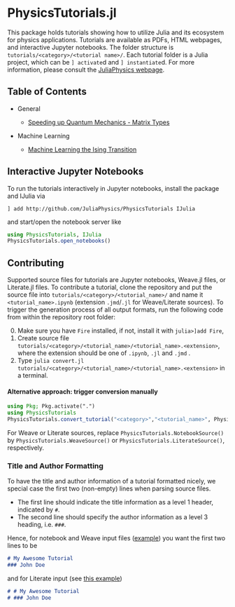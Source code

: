 # PhysicsTutorials.jl
This package holds tutorials showing how to utilize Julia and its ecosystem for physics applications. Tutorials are available as PDFs, HTML webpages, and interactive Jupyter notebooks. The folder structure is `tutorials/<category>/<tutorial name>/`. Each tutorial folder is a Julia project, which can be `] activate`d and `] instantiate`d. For more information, please consult the [JuliaPhysics webpage](http://juliaphysics.github.io).

## Table of Contents

* General
  * [Speeding up Quantum Mechanics - Matrix Types](https://juliaphysics.github.io/PhysicsTutorials.jl/tutorials/general/matrix_types/matrix_types.html)
  
* Machine Learning
  * [Machine Learning the Ising Transition](https://juliaphysics.github.io/PhysicsTutorials.jl/tutorials/machine_learning/ml_ising/ml_ising.html)

## Interactive Jupyter Notebooks

To run the tutorials interactively in Jupyter notebooks, install the package and IJulia via

```
] add http://github.com/JuliaPhysics/PhysicsTutorials IJulia
```

and start/open the notebook server like

```julia
using PhysicsTutorials, IJulia
PhysicsTutorials.open_notebooks()
```

## Contributing

Supported source files for tutorials are Jupyter notebooks, Weave.jl files, or Literate.jl files.
To contribute a tutorial, clone the repository and put the source file into `tutorials/<category>/<tutorial_name>/` and name it `<tutorial_name>.ipynb` (extension `.jmd`/`.jl` for Weave/Literate sources). To trigger the generation process of all output formats, run the following code from within the repository root folder:

0. Make sure you have `Fire` installed, if not, install it with `julia>]add Fire`,
1. Create source file `tutorials/<category>/<tutorial_name>/<tutorial_name>.<extension>`, where the extension should be one of `.ipynb`, `.jl` and `.jmd` .
2. Type `julia convert.jl tutorials/<category>/<tutorial_name>/<tutorial_name>.<extension>` in a terminal.


#### Alternative approach: trigger conversion manually

```julia
using Pkg; Pkg.activate(".")
using PhysicsTutorials
PhysicsTutorials.convert_tutorial("<category>","<tutorial_name>", PhysicsTutorials.NotebookSource())
```

For Weave or Literate sources, replace `PhysicsTutorials.NotebookSource()` by `PhysicsTutorials.WeaveSource()` or `PhysicsTutorials.LiterateSource()`, respectively.

### Title and Author Formatting
To have the title and author information of a tutorial formatted nicely, we special case the first two (non-empty) lines when parsing source files.

* The first line should indicate the title information as a level 1 header, indicated by `#`.
* The second line should specify the author information as a level 3 heading, i.e. `###`.

Hence, for notebook and Weave input files ([example](tutorials/machine_learning/ml_ising/ml_ising.ipynb)) you want the first two lines to be

```markdown
# My Awesome Tutorial
### John Doe
```

and for Literate input (see [this example](tutorials/general/matrix_types/matrix_types.jl))

```markdown
# # My Awesome Tutorial
# ### John Doe
```
